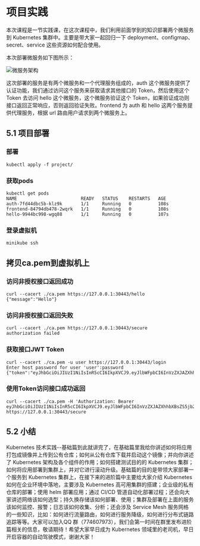 # 项目实践

本次课程是一节实践课，在这次课程中，我们利用前面学到的知识部署两个微服务到 Kubernetes 集群中。主要是带大家一起回归一下 deployment、configmap、secret、service 这些资源如何配合使用。

本次部署微服务如下图所示：

![微服务架构](https://github.com/findsec-cn/k101/raw/master/docs/micoservice.jpg)

这次部署的服务是有两个微服务和一个代理服务组成的，auth 这个微服务提供了认证功能，我们通过访问这个服务来获取请求其他接口的 Token，然后使用这个 Token 去访问 hello 这个微服务，这个微服务验证这个 Token，如果验证成功则接口返回正常响应，否则返回验证失败。frontend 为 auth 和 hello 这两个服务提供代理服务，根据 url 路由用户请求到两个微服务上。

## 5.1 项目部署

### 部署

    kubectl apply -f project/

### 获取pods

    kubectl get pods
    NAME                        READY   STATUS    RESTARTS   AGE
    auth-7fd44dbc5b-klz9k       1/1     Running   0          108s
    frontend-84794db478-2wqrk   1/1     Running   0          108s
    hello-9944bc998-wgq88       1/1     Running   0          107s

### 登录虚拟机

    minikube ssh

## 拷贝ca.pem到虚拟机上

### 访问非授权接口返回成功

    curl --cacert ./ca.pem https://127.0.0.1:30443/hello
    {"message":"Hello"}

### 访问非授权接口返回失败

    curl --cacert ./ca.pem https://127.0.0.1:30443/secure
    authorization failed

### 获取接口JWT Token

    curl --cacert ./ca.pem -u user https://127.0.0.1:30443/login
    Enter host password for user 'user':password
    {"token":"eyJhbGciOiJIUzI1NiIsInR5cCI6IkpXVCJ9.eyJlbWFpbCI6InVzZXJAZXhhbXBsZS5jb20iLCJleHAiOjE1NDcyNzg4NjcsImlhdCI6MTU0NzAxOTY2NywiaXNzIjoiYXV0aC5zZXJ2aWNlIiwic3ViIjoidXNlciJ9.bT3flMe_VywoFkGCFt08Tw0fxytKZblj8lBHNVLYC6U"}

### 使用Token访问接口成功返回

    curl --cacert ./ca.pem -H 'Authorization: Bearer eyJhbGciOiJIUzI1NiIsInR5cCI6IkpXVCJ9.eyJlbWFpbCI6InVzZXJAZXhhbXBsZS5jb20iLCJleHAiOjE1NDcyNzg4NjcsImlhdCI6MTU0NzAxOTY2NywiaXNzIjoiYXV0aC5zZXJ2aWNlIiwic3ViIjoidXNlciJ9.bT3flMe_VywoFkGCFt08Tw0fxytKZblj8lBHNVLYC6U' https://127.0.0.1:30443/secure

## 5.2 小结

Kubernetes 技术实践--基础篇到此就讲完了，在基础篇里我给你讲述如何将应用打包成镜像并上传到公有仓库；如何从公有仓库下载并启动这个镜像；并向你讲述了 Kubernetes 架构及各个组件的作用；如何搭建测试目的的 Kubernetes 集群；如何将应用部署到集群上，并对它进行滚动升级。基础篇的目的是带领大家部署一个服务到 Kubernetes 集群上，在接下来的进阶篇中主要给大家介绍 Kubernetes 如何在企业环境中落地，主要涉及 Kubernetes 高可用集群的搭建；企业级的私有仓库的部署；使用 helm 部署应用；通过 CI/CD 管道自动化部署过程；还会向大家讲述网络该如何选型；持久换存储该如何部署、使用；集群及部署在上面的服务该如何监控、报警；日志该如何收集、分析；还会涉及 Service Mesh 服务网格的一些知识，比如：如何进行流量路由，如何进行服务降级，如何进行分布式链路追踪等等。大家可以加入QQ 群（774607973），我们会第一时间在群里发布进阶篇相关的信息，敬请期待！希望大家早日成为 Kubernetes 领域里的老司机，早日开启容器的自动驾驶模式，谢谢大家！
